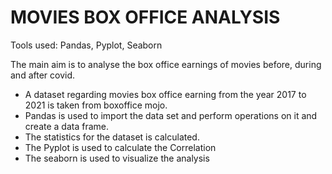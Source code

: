# MOVIES BOX OFFICE ANALYSIS

Tools used: Pandas, Pyplot, Seaborn

The main aim is to analyse the box office earnings of movies before, during and after covid.

* A dataset regarding movies box office earning from the year 2017 to 2021 is taken from boxoffice mojo.
* Pandas is used to import the data set and perform operations on it and create a data frame.
* The statistics for the dataset is calculated.
* The Pyplot is used to calculate the Correlation
* The seaborn is used to visualize the analysis
